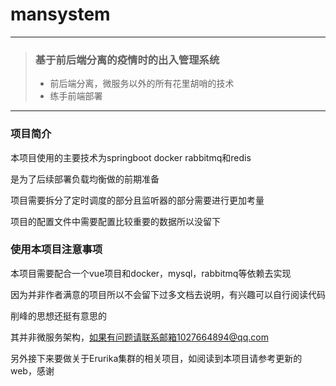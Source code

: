 # mansystem

---

> ### 基于前后端分离的疫情时的出入管理系统
> - 前后端分离，微服务以外的所有花里胡哨的技术
> - 练手前端部署

---
### 项目简介
本项目使用的主要技术为springboot docker rabbitmq和redis
 
是为了后续部署负载均衡做的前期准备
 
项目需要拆分了定时调度的部分且监听器的部分需要进行更加考量
 
项目的配置文件中需要配置比较重要的数据所以没留下

### 使用本项目注意事项

本项目需要配合一个vue项目和docker，mysql，rabbitmq等依赖去实现

因为并非作者满意的项目所以不会留下过多文档去说明，有兴趣可以自行阅读代码

削峰的思想还挺有意思的

其并非微服务架构，如果有问题请联系邮箱1027664894@qq.com

另外接下来要做关于Erurika集群的相关项目，如阅读到本项目请参考更新的web，感谢

